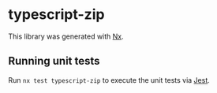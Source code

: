 # typescript-zip

This library was generated with [Nx](https://nx.dev).

## Running unit tests

Run `nx test typescript-zip` to execute the unit tests via [Jest](https://jestjs.io).
